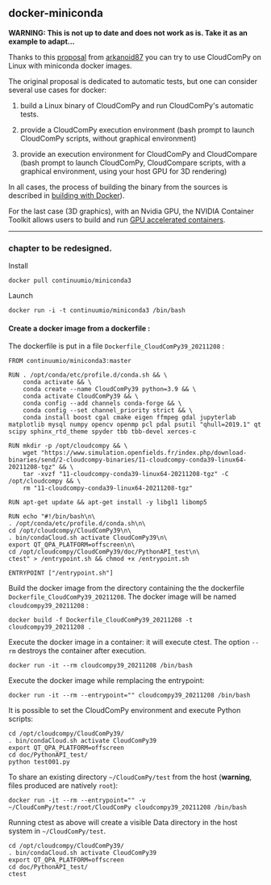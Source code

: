 ## docker-miniconda

**WARNING: This is not up to date and does not work as is. Take it as an example to adapt...**

Thanks to this [proposal](https://github.com/CloudCompare/CloudComPy/issues/10) from [arkanoid87](https://github.com/arkanoid87) 
you can try to use CloudComPy on Linux with miniconda docker images.

The original proposal is dedicated to automatic tests, but one can consider several use cases for docker:


 1. build a Linux binary of CloudComPy and run CloudComPy's automatic tests. 

 2. provide a CloudComPy execution environment (bash prompt to launch CloudComPy scripts, without graphical environment)

 3. provide an execution environment for CloudComPy and CloudCompare (bash prompt to launch CloudComPy, CloudCompare scripts, 
 with a graphical environment, using your host GPU for 3D rendering)

In all cases, the process of building the binary from the sources is described in [building with Docker](BuildLinuxCondaDocker.md)).

For the last case (3D graphics), with an Nvidia GPU, the NVIDIA Container Toolkit allows users to build and run 
[GPU accelerated containers](https://docs.nvidia.com/datacenter/cloud-native/container-toolkit/overview.html).

------------------------------------
### chapter to be redesigned. 
Install

```
docker pull continuumio/miniconda3
```
Launch

```
docker run -i -t continuumio/miniconda3 /bin/bash
```

#### Create a docker image from a dockerfile :

The dockerfile is put in a file `Dockerfile_CloudComPy39_20211208` :


```
FROM continuumio/miniconda3:master

RUN . /opt/conda/etc/profile.d/conda.sh && \
    conda activate && \
    conda create --name CloudComPy39 python=3.9 && \
    conda activate CloudComPy39 && \
    conda config --add channels conda-forge && \
    conda config --set channel_priority strict && \
    conda install boost cgal cmake eigen ffmpeg gdal jupyterlab matplotlib mysql numpy opencv openmp pcl pdal psutil "qhull=2019.1" qt scipy sphinx_rtd_theme spyder tbb tbb-devel xerces-c

RUN mkdir -p /opt/cloudcompy && \
    wget "https://www.simulation.openfields.fr/index.php/download-binaries/send/2-cloudcompy-binaries/11-cloudcompy-conda39-linux64-20211208-tgz" && \
    tar -xvzf "11-cloudcompy-conda39-linux64-20211208-tgz" -C /opt/cloudcompy && \
    rm "11-cloudcompy-conda39-linux64-20211208-tgz"

RUN apt-get update && apt-get install -y libgl1 libomp5

RUN echo "#!/bin/bash\n\
. /opt/conda/etc/profile.d/conda.sh\n\
cd /opt/cloudcompy/CloudComPy39\n\
. bin/condaCloud.sh activate CloudComPy39\n\
export QT_QPA_PLATFORM=offscreen\n\
cd /opt/cloudcompy/CloudComPy39/doc/PythonAPI_test\n\
ctest" > /entrypoint.sh && chmod +x /entrypoint.sh

ENTRYPOINT ["/entrypoint.sh"]
```

Build the docker image from the directory containing the the dockerfile `Dockerfile_CloudComPy39_20211208`. The docker image will be named `cloudcompy39_20211208` :

```
docker build -f Dockerfile_CloudComPy39_20211208 -t cloudcompy39_20211208 .
```

Execute the docker image in a container: it will execute ctest. The option `--rm` destroys the container after execution.


```
docker run -it --rm cloudcompy39_20211208 /bin/bash
```

Execute the docker image while remplacing the entrypoint:

```
docker run -it --rm --entrypoint="" cloudcompy39_20211208 /bin/bash
```

It is possible to set the CloudComPy environment and execute Python scripts:

```
cd /opt/cloudcompy/CloudComPy39/
. bin/condaCloud.sh activate CloudComPy39
export QT_QPA_PLATFORM=offscreen
cd doc/PythonAPI_test/
python test001.py
```

To share an existing directory `~/CloudComPy/test` from the host (**warning**, files produced are natively `root`):


```
docker run -it --rm --entrypoint="" -v ~/CloudComPy/test:/root/CloudComPy cloudcompy39_20211208 /bin/bash
```

Running ctest as above will create a visible Data directory in the host system in `~/CloudComPy/test`.

```
cd /opt/cloudcompy/CloudComPy39/
. bin/condaCloud.sh activate CloudComPy39
export QT_QPA_PLATFORM=offscreen
cd doc/PythonAPI_test/
ctest
```

